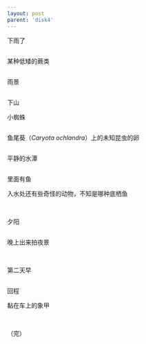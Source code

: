 ```yaml
---
layout: post
parent: 'disk4'
---
```

下雨了

<img class='disc' data-src='https://lykoseremos.github.io/gmalb-01/disk4/31.jpg'>

某种低矮的蕨类

<img class='disc' data-src='https://lykoseremos.github.io/gmalb-01/disk4/32.jpg'>

雨景

<img class='disc' data-src='https://lykoseremos.github.io/gmalb-01/disk4/33.jpg'>

下山

小蜘蛛

<img class='disc' data-src='https://lykoseremos.github.io/gmalb-01/disk4/34.jpg'>

鱼尾葵（<i>Caryota ochlandra</i>）上的未知昆虫的卵

<img class='disc' data-src='https://lykoseremos.github.io/gmalb-01/disk4/35.jpg'>

平静的水潭

<img class='disc' data-src='https://lykoseremos.github.io/gmalb-01/disk4/36.jpg'>

里面有鱼

入水处还有些奇怪的动物，不知是哪种底栖鱼

<img class='disc' data-src='https://lykoseremos.github.io/gmalb-01/disk4/37.jpg'>

<img class='disc' data-src='https://lykoseremos.github.io/gmalb-01/disk4/38.jpg'>

夕阳

<img class='disc' data-src='https://lykoseremos.github.io/gmalb-01/disk4/39.jpg'>

晚上出来拍夜景

<img class='disc' data-src='https://lykoseremos.github.io/gmalb-01/disk4/40.jpg'>

<img class='disc' data-src='https://lykoseremos.github.io/gmalb-01/disk4/41.jpg'>

<img class='disc' data-src='https://lykoseremos.github.io/gmalb-01/disk4/42.jpg'>

<img class='disc' data-src='https://lykoseremos.github.io/gmalb-01/disk4/43.jpg'>

<img class='disc' data-src='https://lykoseremos.github.io/gmalb-01/disk4/44.jpg'>

<img class='disc' data-src='https://lykoseremos.github.io/gmalb-01/disk4/45.jpg'>

<img class='disc' data-src='https://lykoseremos.github.io/gmalb-01/disk4/46.jpg'>

<img class='disc' data-src='https://lykoseremos.github.io/gmalb-01/disk4/47.jpg'>

<img class='disc' data-src='https://lykoseremos.github.io/gmalb-01/disk4/48.jpg'>

<img class='disc' data-src='https://lykoseremos.github.io/gmalb-01/disk4/49.jpg'>

第二天早

<img class='disc' data-src='https://lykoseremos.github.io/gmalb-01/disk4/50.jpg'>

回程

黏在车上的象甲

<img class='disc' data-src='https://lykoseremos.github.io/gmalb-01/disk4/51.jpg'>

<img class='disc' data-src='https://lykoseremos.github.io/gmalb-01/disk4/52.jpg'>

（完）
